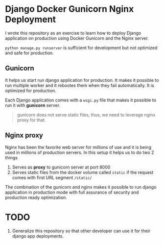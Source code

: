 # Django Docker Gunicorn Nginx Deployment

I wrote this repository as an exercise to learn how to deploy Django application on production using Docker Gunicorn and the Nginx server.

`python manage.py runserver` is sufficient for development but not optimized and safe for production.

## Gunicorn

It helps us start run django application for production. It makes it possible to run multiple worker and it rebootes them when they fail automatically. It is optimized for production.

Each Django application comes with a `wsgi.py` file that makes it possible to run it with **gunicorn** server.

> gunicorn does not serve static files, thus, we need to leverage nginx proxy for that.

## Nginx proxy

Nginx has been the favorite web server for millions of use and it is being used in millions of production servers. In this setup it helps us to do two 2 things

1. Serves as **proxy** to gunicorn server at port 8000
2. Serves static files from the docker volume called `static` if the request comes with first URL segment `/static/`

The combination of the gunicorn and nginx makes it possible to run django application in production mode with full assurance of security and production ready optimization.

# TODO

1. Generalize this repository so that other developer can use it for their django app deployments.
